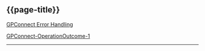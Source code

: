 ## {{page-title}}

<i class="fa fa-link"></i> [GPConnect Error Handling](https://digital.nhs.uk/developer/api-catalogue/gp-connect-general-pages/error-handling)

<i class="fa fa-link"></i> [GPConnect-OperationOutcome-1](https://fhir.nhs.uk/STU3/StructureDefinition/GPConnect-OperationOutcome-1)

---